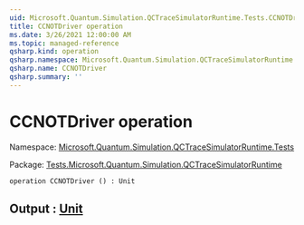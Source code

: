 ```yaml
---
uid: Microsoft.Quantum.Simulation.QCTraceSimulatorRuntime.Tests.CCNOTDriver
title: CCNOTDriver operation
ms.date: 3/26/2021 12:00:00 AM
ms.topic: managed-reference
qsharp.kind: operation
qsharp.namespace: Microsoft.Quantum.Simulation.QCTraceSimulatorRuntime.Tests
qsharp.name: CCNOTDriver
qsharp.summary: ''
---
```


# CCNOTDriver operation

Namespace: [Microsoft.Quantum.Simulation.QCTraceSimulatorRuntime.Tests](xref:Microsoft.Quantum.Simulation.QCTraceSimulatorRuntime.Tests)

Package: [Tests.Microsoft.Quantum.Simulation.QCTraceSimulatorRuntime](https://nuget.org/packages/Tests.Microsoft.Quantum.Simulation.QCTraceSimulatorRuntime)




```qsharp
operation CCNOTDriver () : Unit
```


## Output : [Unit](xref:microsoft.quantum.lang-ref.unit)


